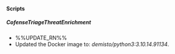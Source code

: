 
#### Scripts

##### CofenseTriageThreatEnrichment

- %%UPDATE_RN%%
- Updated the Docker image to: *demisto/python3:3.10.14.91134*.
